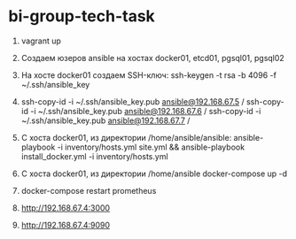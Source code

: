 # bi-group-tech-task


1. vagrant up

2. Создаем юзеров ansible на хостах docker01, etcd01, pgsql01, pgsql02

3. На хосте docker01 создаем SSH-ключ:
ssh-keygen -t rsa -b 4096 -f ~/.ssh/ansible_key

4. ssh-copy-id -i ~/.ssh/ansible_key.pub ansible@192.168.67.5 /
ssh-copy-id -i ~/.ssh/ansible_key.pub ansible@192.168.67.6 / 
ssh-copy-id -i ~/.ssh/ansible_key.pub ansible@192.168.67.7 /

5. C хоста docker01, из директории /home/ansible/ansible: ansible-playbook -i inventory/hosts.yml site.yml && ansible-playbook install_docker.yml -i inventory/hosts.yml

6. C хоста docker01, из директории /home/ansible docker-compose up -d

7. docker-compose restart prometheus

8. http://192.168.67.4:3000

9. http://192.168.67.4:9090



